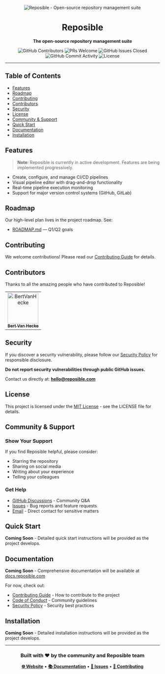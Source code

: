 <p align="center">
  <img src="https://socialify.git.ci/Reposible-HQ/reposible/image?forks=1&amp;issues=1&amp;language=1&amp;logo=https%3A%2F%2Fcdn.prod.website-files.com%2F67d012e8c7d76a09078b13c8%2F6811e55bba58a01477a1de7a_Reposible%2520Logo.svg&amp;name=1&amp;owner=1&amp;pattern=Solid&amp;pulls=1&amp;stargazers=1&amp;theme=Light" alt="Reposible - Open-source repository management suite">
</p>

<h1 align="center">Reposible</h1>

<p align="center">
  <strong>The open-source repository management suite</strong>
</p>

<p align="center">
  <img src="https://img.shields.io/github/contributors/Reposible-HQ/reposible?style=for-the-badge" alt="GitHub Contributors">
  <img src="https://img.shields.io/badge/PRs-welcome-brightgreen.svg?style=for-the-badge" alt="PRs Welcome">
  <img src="https://img.shields.io/github/issues-closed/Reposible-HQ/reposible?style=for-the-badge" alt="GitHub Issues Closed">
  <img src="https://img.shields.io/github/commit-activity/m/Reposible-HQ/reposible?style=for-the-badge" alt="GitHub Commit Activity">
  <img src="https://img.shields.io/github/license/Reposible-HQ/reposible?style=for-the-badge" alt="License">
</p>

---

## Table of Contents

- [Features](#features)
- [Roadmap](#roadmap)
- [Contributing](#contributing)
- [Contributors](#contributors)
- [Security](#security)
- [License](#license)
- [Community & Support](#community--support)
- [Quick Start](#quick-start)
- [Documentation](#documentation)
- [Installation](#installation)

## Features

> **Note**: Reposible is currently in active development. Features are being implemented progressively.

- Create, configure, and manage CI/CD pipelines
- Visual pipeline editor with drag-and-drop functionality  
- Real-time pipeline execution monitoring
- Support for major version control systems (GitHub, GitLab)

## Roadmap

Our high-level plan lives in the project roadmap. See:

- [ROADMAP.md](ROADMAP.md) — Q1/Q2 goals

## Contributing

We welcome contributions! Please read our [Contributing Guide](CONTRIBUTING.md) for details.

## Contributors

Thanks to all the amazing people who have contributed to Reposible!

<!-- readme: contributors -start -->
<table>
	<tbody>
		<tr>
            <td align="center">
                <a href="https://github.com/BertVanHecke">
                    <img src="https://avatars.githubusercontent.com/u/67365882?v=4" width="100;" alt="BertVanHecke"/>
                    <br />
                    <sub><b>Bert Van Hecke</b></sub>
                </a>
            </td>
		</tr>
	<tbody>
</table>
<!-- readme: contributors -end -->

## Security

If you discover a security vulnerability, please follow our [Security Policy](SECURITY.md) for responsible disclosure.

**Do not report security vulnerabilities through public GitHub issues.**

Contact us directly at: **hello@reposible.com**

## License

This project is licensed under the [MIT License](LICENSE) - see the LICENSE file for details.

## Community & Support

### Show Your Support

If you find Reposible helpful, please consider:

- Starring the repository
- Sharing on social media
- Writing about your experience
- Telling your colleagues

### Get Help

- [GitHub Discussions](https://github.com/Reposible-HQ/reposible/discussions) - Community Q&A
- [Issues](https://github.com/Reposible-HQ/reposible/issues) - Bug reports and feature requests
- [Email](mailto:hello@reposible.com) - Direct contact for sensitive matters

## Quick Start

**Coming Soon** - Detailed quick start instructions will be provided as the project develops.

## Documentation

**Coming Soon** - Comprehensive documentation will be available at [docs.reposible.com](https://docs.reposible.com)

For now, check out:

- [Contributing Guide](CONTRIBUTING.md) - How to contribute to the project
- [Code of Conduct](CODE_OF_CONDUCT.md) - Community guidelines
- [Security Policy](SECURITY.md) - Security best practices

## Installation

**Coming Soon** - Detailed installation instructions will be provided as the project develops.

---

<div align="center">

### Built with ❤️ by the community and Reposible team

**[🌐 Website](https://reposible.com)** • **[📚 Documentation](https://docs.reposible.com)** • **[🐛 Issues](https://github.com/Reposible-HQ/reposible/issues)** • **[🤝 Contributing](CONTRIBUTING.md)**

</div>
